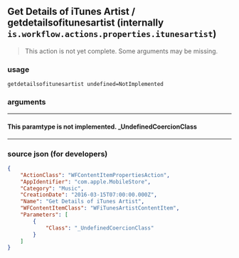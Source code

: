 
## Get Details of iTunes Artist / getdetailsofitunesartist (internally `is.workflow.actions.properties.itunesartist`)

> This action is not yet complete. Some arguments may be missing.



### usage
```
getdetailsofitunesartist undefined=NotImplemented
```

### arguments

---

#### This paramtype is not implemented. _UndefinedCoercionClass

---

### source json (for developers)

```json
{
	"ActionClass": "WFContentItemPropertiesAction",
	"AppIdentifier": "com.apple.MobileStore",
	"Category": "Music",
	"CreationDate": "2016-03-15T07:00:00.000Z",
	"Name": "Get Details of iTunes Artist",
	"WFContentItemClass": "WFiTunesArtistContentItem",
	"Parameters": [
		{
			"Class": "_UndefinedCoercionClass"
		}
	]
}
```
